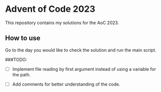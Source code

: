 # Advent of Code 2023

This repository contains my solutions for the AoC 2023.

## How to use
Go to the day you would like to check the solution and run the main script.

###TODO:
- [ ] Implement file reading by first argument instead of using a variable for the path.

- [ ] Add comments for better understanding of the code.